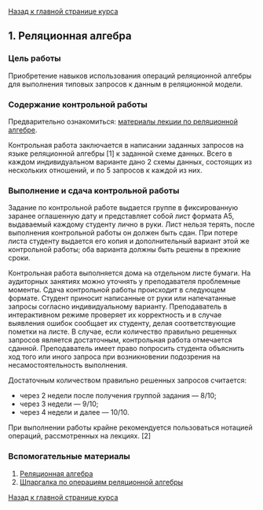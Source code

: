 [Назад к главной странице курса](https://github.com/db2018ss/syllabus)

## 1. Реляционная алгебра

### Цель работы

Приобретение навыков использования операций реляционной алгебры для выполнения типовых запросов к данным в реляционной модели.

### Содержание контрольной работы

Предварительно ознакомиться: [материалы лекции по реляционной алгебре](http://aksenov.in/guap/db/lectures/doku.php?id=lectures:lecture2).

Контрольная работа заключается в написании заданных запросов на языке реляционной алгебры [1] к заданной схеме данных. Всего в каждом индивидуальном варианте дано 2 схемы данных, состоящих из нескольких отношений, и по 5 запросов к каждой из них.

### Выполнение и сдача контрольной работы

Задание по контрольной работе выдается группе в фиксированную заранее оглашенную дату и представляет собой лист формата А5, выдаваемый каждому студенту лично в руки. Лист нельзя терять, после выполнения контрольной работы он должен быть сдан. При потере листа студенту выдается его копия и дополнительный вариант этой же контрольной работы; оба варианта должны быть решены в прежние сроки.

Контрольная работа выполняется дома на отдельном листе бумаги. На аудиторных занятиях можно уточнять у преподавателя проблемные моменты. Сдача контрольной работы происходит в следующем формате. Студент приносит написанные от руки или напечатанные запросы согласно индивидуальному варианту. Преподаватель в интерактивном режиме проверяет их корректность и в случае выявления ошибок сообщает их студенту, делая соответствующие пометки на листе. В случае, если количество правильно решенных запросов является достаточным, контрольная работа отмечается сданной. Преподаватель имеет право попросить студента объяснить ход того или иного запроса при возникновении подозрения на несамостоятельность выполнения.

Достаточным количеством правильно решенных запросов считается:
* через 2 недели после получения группой задания — 8/10;
* через 3 недели — 9/10;
* через 4 недели и далее — 10/10.

При выполнении работы крайне рекомендуется пользоваться нотацией операций, рассмотренных на лекциях. [2]

### Вспомогательные материалы

1. [Реляционная алгебра](http://citforum.ru/database/dblearn/dblearn04.shtml)
2. [Шпаргалка по операциям реляционной алгебры](https://www.dropbox.com/s/ocqp664cjpbri9l/rel_alg.pdf?dl=0)

[Назад к главной странице курса](https://github.com/db2018ss/syllabus)
